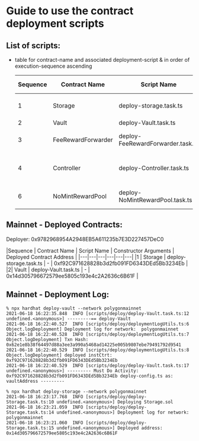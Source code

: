 # Guide to use the contract deployment scripts

## List of scripts:

- table for contract-name and associated deployment-script & in order of execution-sequence ascending

  |Sequence | Contract Name | Script Name | Constructor Arguments | Description |
  |---|---|---|---|---|
  |1 | Storage | deploy-storage.task.ts | - | Storage contract -> Copy the deployed contract address to .env |
  |2| Vault | deploy-Vault.task.ts | Controller | Storage | For constructor Argument, refer to the storageAddress in deploy-config.ts |
  |3| FeeRewardForwarder | deploy-FeeRewardForwarder.task.ts | Storage | For constructor Argument, refer to the storageAddress in deploy-config.ts |
  |4| Controller | deploy-Controller.task.ts | Storage, FeeRewardForwarder | For constructor Argument, refer to the storageAddress, feeRewardForwarderAddress in deploy-config.ts |
  |6| NoMintRewardPool | deploy-NoMintRewardPool.task.ts | Storage | For constructor Argument, refer to the storageAddress in deploy-config.ts |

## Mainnet - Deployed Contracts:

Deployer: 0x9782968954A2948EB5A611235b7E3D227457DeC0

|Sequence | Contract Name | Script Name | Constructor Arguments | Deployed Contract Address |
|---|---|---|---|---|---|
|1 | Storage | deploy-storage.task.ts | - | 0xf92C971628828b3d2fb091FD6343DEd5Bb3234Eb |
|2| Vault | deploy-Vault.task.ts | - | 0x14d305796672579ee5805c193e4c2A2636c6B61F |

## Mainnet - Deployment Log:

```
% npx hardhat deploy-vault --network polygonmainnet
2021-06-18 16:22:35.848  INFO [scripts/deploy/deploy-Vault.task.ts:12 undefined.<anonymous>] ---------== deploy-Vault 
2021-06-18 16:22:40.527  INFO [scripts/deploy/deploymentLogUtils.ts:6  Object.logDeployment] Deployment log for network:  polygonmainnet 
2021-06-18 16:22:40.528  INFO [scripts/deploy/deploymentLogUtils.ts:7  Object.logDeployment] Txn Hash:  0x62e1e8b38f64497d88a3ee3a990a5468ad14225e005b9807ebe79491792d9541 
2021-06-18 16:22:40.529  INFO [scripts/deploy/deploymentLogUtils.ts:8  Object.logDeployment] deployed instCtrt: 0xf92C971628828b3d2fb091FD6343DEd5Bb3234Eb 
2021-06-18 16:22:40.529  INFO [scripts/deploy/deploy-Vault.task.ts:17 undefined.<anonymous>] --------- Must Do Activity: 0xf92C971628828b3d2fb091FD6343DEd5Bb3234Eb deploy-config.ts as: vaultAddress ---------  
```

```
% npx hardhat deploy-storage --network polygonmainnet
2021-06-18 16:23:17.768  INFO [scripts/deploy/deploy-Storage.task.ts:10 undefined.<anonymous>] Deploying Storage.sol 
2021-06-18 16:23:21.059  INFO [scripts/deploy/deploy-Storage.task.ts:14 undefined.<anonymous>] Deployment log for network:  polygonmainnet 
2021-06-18 16:23:21.060  INFO [scripts/deploy/deploy-Storage.task.ts:15 undefined.<anonymous>] Deployed address: 0x14d305796672579ee5805c193e4c2A2636c6B61F 
```

